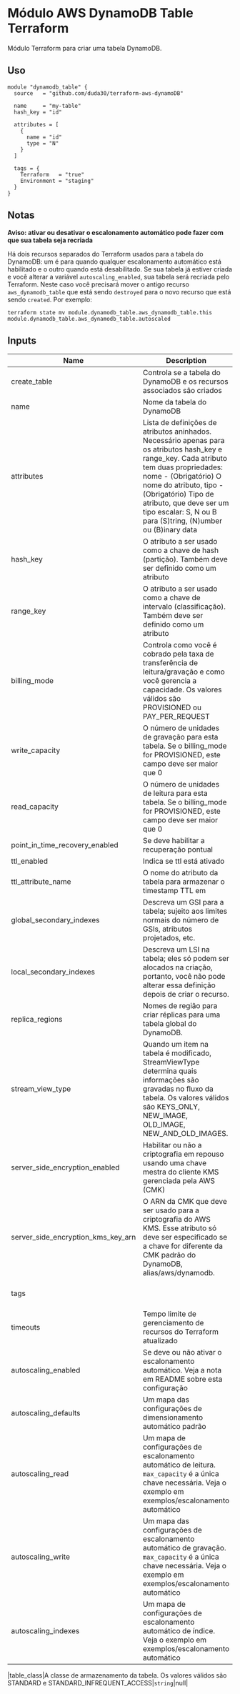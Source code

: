 # Módulo AWS DynamoDB Table Terraform

Módulo Terraform para criar uma tabela DynamoDB.

## Uso

```hcl
module "dynamodb_table" {
  source   = "github.com/duda30/terraform-aws-dynamoDB"

  name     = "my-table"
  hash_key = "id"

  attributes = [
    {
      name = "id"
      type = "N"
    }
  ]

  tags = {
    Terraform   = "true"
    Environment = "staging"
  }
}
```

## Notas

**Aviso: ativar ou desativar o escalonamento automático pode fazer com que sua tabela seja recriada**

Há dois recursos separados do Terraform usados ​​para a tabela do DynamoDB: um é para quando qualquer escalonamento automático está habilitado e o outro quando está desabilitado. Se sua tabela já estiver criada e você alterar a variável `autoscaling_enabled`, sua tabela será recriada pelo Terraform. Neste caso você precisará mover o antigo recurso `aws_dynamodb_table` que está sendo `destroyed` para o novo recurso que está sendo `created`. Por exemplo:

```
terraform state mv module.dynamodb_table.aws_dynamodb_table.this module.dynamodb_table.aws_dynamodb_table.autoscaled
```

## Inputs

| Name | Description | Type | Default | Required |
|------|-------------|:----:|:-------:|:--------:|
|create_table |   Controla se a tabela do DynamoDB e os recursos associados são criados   |  `bool`   |    true|
|name         |   Nome da tabela do DynamoDB                                              |  `string` |    null|
|attributes   |   Lista de definições de atributos aninhados. Necessário apenas para os atributos hash_key e range_key. Cada atributo tem duas propriedades: nome - (Obrigatório) O nome do atributo, tipo - (Obrigatório) Tipo de atributo, que deve ser um tipo escalar: S, N ou B para (S)tring, (N)umber ou (B)inary data          |`list(map(string))`|[]| |
|hash_key     |   O atributo a ser usado como a chave de hash (partição). Também deve ser definido como um atributo      |  `string`                                                                 |    null    |           |
|range_key    | O atributo a ser usado como a chave de intervalo (classificação). Também deve ser definido como um atributo      | `string`                                                                  |    null    |
|billing_mode | Controla como você é cobrado pela taxa de transferência de leitura/gravação e como você gerencia a capacidade. Os valores válidos são PROVISIONED ou PAY_PER_REQUEST                         |`string`    |  PAY_PER_REQUEST |
|write_capacity | O número de unidades de gravação para esta tabela. Se o billing_mode for PROVISIONED, este campo deve ser maior que 0 | `number`                                                                |  null      |
|read_capacity  | O número de unidades de leitura para esta tabela. Se o billing_mode for PROVISIONED, este campo deve ser maior que 0 | `number`                                                                |  null      |
|point_in_time_recovery_enabled      | Se deve habilitar a recuperação pontual                   |`bool`      | false     |
|ttl_enabled|Indica se ttl está ativado                                                   |`bool`      | false     |
|ttl_attribute_name                  |O nome do atributo da tabela para armazenar o timestamp TTL em        |`string`    |
|global_secondary_indexes            |Descreva um GSI para a tabela; sujeito aos limites normais do número de GSIs, atributos projetados, etc.                                                                          | any        |
|local_secondary_indexes             |Descreva um LSI na tabela; eles só podem ser alocados na criação, portanto, você não pode alterar essa definição depois de criar o recurso.                                         | any        | []        |
|replica_regions                     |Nomes de região para criar réplicas para uma tabela global do DynamoDB.  | any        | []     |stream_enabled  |Indica se os Streams devem ser habilitados (true) ou desabilitados (false) |`bool`      | false     |
|stream_view_type                    | Quando um item na tabela é modificado, StreamViewType determina quais informações são gravadas no fluxo da tabela. Os valores válidos são KEYS_ONLY, NEW_IMAGE, OLD_IMAGE, NEW_AND_OLD_IMAGES.|`string`|null|
|server_side_encryption_enabled      | Habilitar ou não a criptografia em repouso usando uma chave mestra do cliente KMS gerenciada pela AWS (CMK)|`bool`|false|
|server_side_encryption_kms_key_arn  | O ARN da CMK que deve ser usado para a criptografia do AWS KMS. Esse atributo só deve ser especificado se a chave for diferente da CMK padrão do DynamoDB, alias/aws/dynamodb.|`string`|null|
|tags||Um mapa de tags para adicionar a todos os recursos|`map(string)`|{}|
|timeouts                            | Tempo limite de gerenciamento de recursos do Terraform atualizado|``map(string)``|`{create = 10m, update = 60m, delete = 10m}`|
|autoscaling_enabled                 |Se deve ou não ativar o escalonamento automático. Veja a nota em README sobre esta configuração|`bool`|false|
|autoscaling_defaults                |Um mapa das configurações de dimensionamento automático padrão|`map(string)`|`{scale_in_cooldown  = 0, scale_out_cooldown = 0, target_value       = 70}`|
|autoscaling_read|Um mapa de configurações de escalonamento automático de leitura. `max_capacity` é a única chave necessária. Veja o exemplo em exemplos/escalonamento automático|`map(string)`|`{}`|
|autoscaling_write|Um mapa das configurações de escalonamento automático de gravação. `max_capacity` é a única chave necessária. Veja o exemplo em exemplos/escalonamento automático|`map(string)`|`{}`|
|autoscaling_indexes|Um mapa de configurações de escalonamento automático de índice. Veja o exemplo em exemplos/escalonamento automático|`map(map(string))`|`{}`|

|table_class|A classe de armazenamento da tabela. Os valores válidos são STANDARD e STANDARD_INFREQUENT_ACCESS|`string`|null|
